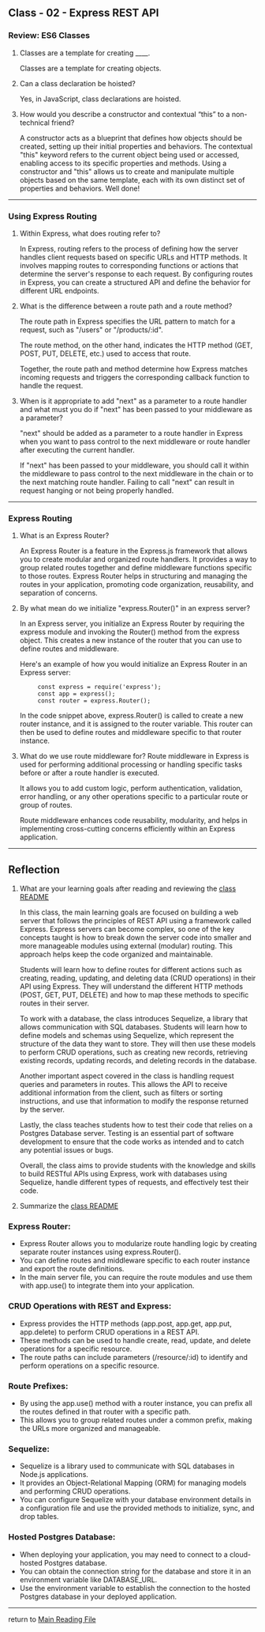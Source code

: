 ## Class - 02 - Express REST API
### Review: ES6 Classes

1. Classes are a template for creating ____.

    Classes are a template for creating objects.

2. Can a class declaration be hoisted?

    Yes, in JavaScript, class declarations are hoisted.

3. How would you describe a constructor and contextual “this” to a non-technical friend?

    A constructor acts as a blueprint that defines how objects should be created, setting up their initial properties and behaviors. The contextual "this" keyword refers to the current object being used or accessed, enabling access to its specific properties and methods. Using a constructor and "this" allows us to create and manipulate multiple objects based on the same template, each with its own distinct set of properties and behaviors. Well done!

-------------
### Using Express Routing

1. Within Express, what does routing refer to?

    In Express, routing refers to the process of defining how the server handles client requests based on specific URLs and HTTP methods.
    It involves mapping routes to corresponding functions or actions that determine the server's response to each request.
    By configuring routes in Express, you can create a structured API and define the behavior for different URL endpoints.

2. What is the difference between a route path and a route method?

    The route path in Express specifies the URL pattern to match for a request, such as "/users" or "/products/:id".

    The route method, on the other hand, indicates the HTTP method (GET, POST, PUT, DELETE, etc.) used to access that route.

    Together, the route path and method determine how Express matches incoming requests and triggers the corresponding callback function to handle the request.

3. When is it appropriate to add "next" as a parameter to a route handler and what must you do if "next" has been passed to your middleware as a parameter?

    "next" should be added as a parameter to a route handler in Express when you want to pass control to the next middleware or route handler after executing the current handler.

    If "next" has been passed to your middleware, you should call it within the middleware to pass control to the next middleware in the chain or to the next matching route handler. Failing to call "next" can result in request hanging or not being properly handled.

---

### Express Routing

1. What is an Express Router?

    An Express Router is a feature in the Express.js framework that allows you to create modular and organized route handlers. It provides a way to group related routes together and define middleware functions specific to those routes. Express Router helps in structuring and managing the routes in your application, promoting code organization, reusability, and separation of concerns.

2. By what mean do we initialize "express.Router()" in an express server?

    In an Express server, you initialize an Express Router by requiring the express module and invoking the Router() method from the express object. This creates a new instance of the router that you can use to define routes and middleware.

    Here's an example of how you would initialize an Express Router in an Express server:

            const express = require('express');
            const app = express();
            const router = express.Router();
    In the code snippet above, express.Router() is called to create a new router instance, and it is assigned to the router variable. This router can then be used to define routes and middleware specific to that router instance.
3. What do we use route middleware for?
    Route middleware in Express is used for performing additional processing or handling specific tasks before or after a route handler is executed.

    It allows you to add custom logic, perform authentication, validation, error handling, or any other operations specific to a particular route or group of routes.

    Route middleware enhances code reusability, modularity, and helps in implementing cross-cutting concerns efficiently within an Express application.


---
## Reflection 
1. What are your learning goals after reading and reviewing the [class README](https://codefellows.github.io/code-401-javascript-guide/curriculum/class-03/)

    In this class, the main learning goals are focused on building a web server that follows the principles of REST API using a framework called Express. Express servers can become complex, so one of the key concepts taught is how to break down the server code into smaller and more manageable modules using external (modular) routing. This approach helps keep the code organized and maintainable.

    Students will learn how to define routes for different actions such as creating, reading, updating, and deleting data (CRUD operations) in their API using Express. They will understand the different HTTP methods (POST, GET, PUT, DELETE) and how to map these methods to specific routes in their server.

    To work with a database, the class introduces Sequelize, a library that allows communication with SQL databases. Students will learn how to define models and schemas using Sequelize, which represent the structure of the data they want to store. They will then use these models to perform CRUD operations, such as creating new records, retrieving existing records, updating records, and deleting records in the database.

    Another important aspect covered in the class is handling request queries and parameters in routes. This allows the API to receive additional information from the client, such as filters or sorting instructions, and use that information to modify the response returned by the server.

    Lastly, the class teaches students how to test their code that relies on a Postgres Database server. Testing is an essential part of software development to ensure that the code works as intended and to catch any potential issues or bugs.

    Overall, the class aims to provide students with the knowledge and skills to build RESTful APIs using Express, work with databases using Sequelize, handle different types of requests, and effectively test their code.

2. Summarize the [class README](https://codefellows.github.io/code-401-javascript-guide/curriculum/class-03/)
### Express Router:

- Express Router allows you to modularize route handling logic by creating separate router instances using express.Router().
- You can define routes and middleware specific to each router instance and export the route definitions.
- In the main server file, you can require the route modules and use them with app.use() to integrate them into your application.

### CRUD Operations with REST and Express:

- Express provides the HTTP methods (app.post, app.get, app.put, app.delete) to perform CRUD operations in a REST API.
- These methods can be used to handle create, read, update, and delete operations for a specific resource.
- The route paths can include parameters (/resource/:id) to identify and perform operations on a specific resource.


### Route Prefixes:

- By using the app.use() method with a router instance, you can prefix all the routes defined in that router with a specific path.
- This allows you to group related routes under a common prefix, making the URLs more organized and manageable.


### Sequelize:

- Sequelize is a library used to communicate with SQL databases in Node.js applications.
- It provides an Object-Relational Mapping (ORM) for managing models and performing CRUD operations.
- You can configure Sequelize with your database environment details in a configuration file and use the provided methods to initialize, sync, and drop tables.


### Hosted Postgres Database:

- When deploying your application, you may need to connect to a cloud-hosted Postgres database.
- You can obtain the connection string for the database and store it in an environment variable like DATABASE_URL.
- Use the environment variable to establish the connection to the hosted Postgres database in your deployed application.

------------------------------------------------
return to [Main Reading File](./README.md)